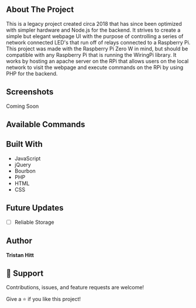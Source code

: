 ## About The Project

This is a legacy project created circa 2018 that has since been optimized with simpler hardware and Node.js for the backend. It strives to create a simple 
but elegant webpage UI with the purpose of controlling a series of network connected LED's that run off of relays connected to a Raspberry Pi. This project 
was made with the Raspberry Pi Zero W in mind, but should be compatible with any Raspberry Pi that is running the WiringPi library. It works by hosting an 
apache server on the RPi that allows users on the local network to visit the webpage and execute commands on the RPi by using PHP for the backend. 

## Screenshots

Coming Soon

## Available Commands


## Built With

- JavaScript
- jQuery
- Bourbon
- PHP
- HTML
- CSS

## Future Updates

- [ ] Reliable Storage

## Author

**Tristan Hitt**


## 🤝 Support

Contributions, issues, and feature requests are welcome!

Give a ⭐️ if you like this project!
